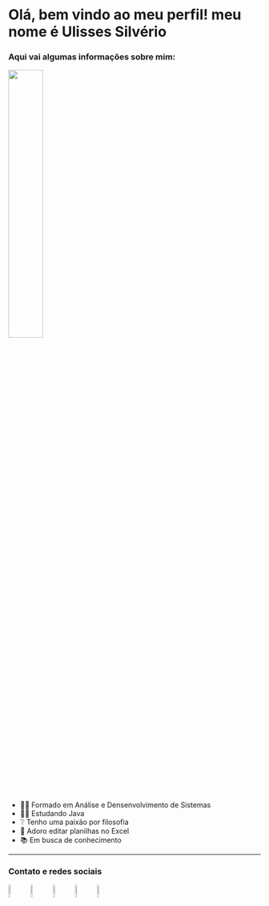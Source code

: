 
<h1 #000000>Olá, bem vindo ao meu perfil! meu nome é Ulisses Silvério</h1>


### Aqui vai algumas informações sobre mim:
<p>
  <img src = "https://www.imagemhost.com.br/images/2021/11/23/FotoPerfilLinkedin.png" style = "width: 37%" ></p>
 

- 👨‍🎓  Formado em Análise e Densenvolvimento de Sistemas
- 👨‍💻  Estudando Java
- ❔   Tenho uma paixão por filosofia
- 🤣  Adoro editar planilhas no Excel
- 📚  Em busca de conhecimento
---
### Contato e redes sociais
[<img src="https://cdn-icons-png.flaticon.com/512/174/174883.png" width = 8%>](https://www.youtube.com/user/osvirtuais) 
[<img src="https://cdn-icons-png.flaticon.com/512/2111/2111463.png" width = 8%>](https://www.instagram.com/odisseu93/)
[<img src="https://cdn-icons.flaticon.com/png/512/3204/premium/3204295.png?token=exp=1637536655~hmac=4c646706cdcdccb523cde11502aad9ee" width = 8%>](ulissessuporteti01@gmail.com)
[<img src="https://cdn-icons-png.flaticon.com/512/733/733579.png" width = 8%>](https://twitter.com/Odisseu93)
[<img src="https://cdn-icons.flaticon.com/png/512/3536/premium/3536505.png?token=exp=1638919603~hmac=3d518d76c094b3bf2b92107d52fd5c19" width = 8%>](https://www.linkedin.com/in/ulisses-jos%C3%A9-silv%C3%A9rio-bb5562194/)
